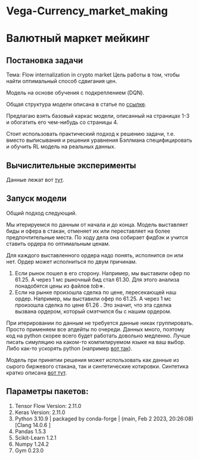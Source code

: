 # Vega-Currency_market_making
# Валютный маркет мейкинг

## Постановка задачи
Тема: Flow internalization in crypto market
Цель работы в том, чтобы найти оптимальный способ сдвигания цен.

Модель на основе обучения с подкреплением (DQN).

Общая структура модели описана в статье по [ссылке](https://www.notion.so/Internalization-907cd477edc449c79a935263167ba49e#574c2dfa049247a29e7cfde5cf5fae54).

Предлагаю взять базовый каркас модели, описанный на страницах 1-3 и обогатить его чем-нибудь со страницы 4.

Стоит использовать практический подход к решению задачи, т.е. вместо выписывания и решения уравнения Бэллмана специфицировать и обучить RL модель на реальных данных.

## Вычислительные эксперименты
Данные лежат вот [тут](https://drive.google.com/drive/folders/1uVRv8l_x0dqWZdODL89usxaOzh5XRImK).

## Запуск модели
Общий подход следующий.

Мы итерируемся по данным от начала и до конца. Модель выставляет биды и офера в стакан, отменяет их или переставляет на более предпочтительные места. По ходу дела она собирает фидбэк и учится ставить ордера по оптимальным ценам.

Для каждого выставленного ордера надо понять, исполнится он или нет. Ордер может исполниться по двум причинам.

1. Если рынок пошел в его сторону. Например, мы выставили офер по $61.25$. А через $1$ мс рыночный бид стал $61.30$. Для этого анализа понадобятся цены из файлов $tob∗$.
2. Если на рынке произошла сделка по цене, пересекающей наш ордер. Например, мы выставили офер по $61.25$. А через $1$ мс произошла сделка по цене $61.26$ . Это значит, что эта сделка вызвана ордером, который смэтчился бы с нашим ордером.

При итерировании по данным не требуется данные никак группировать. Просто применяем все апдейты по очереди. Данных много, поэтому код на python скорее всего будет работать довольно медленно. Лучше писать симуляцию на каком-то компилируемом языке на ваш выбор. Либо как-то ускорять python (например [вот так](https://github.com/exaloop/codon)).

Модель при принятии решения может использовать как данные из сырого биржевого стакана, так и синтетические котировки. Синтетика кратко описана [вот тут](https://s3.us-west-2.amazonaws.com/secure.notion-static.com/d4d72bdb-ce29-4b26-9deb-93239db48022/Synthetic_liquidity.pdf?X-Amz-Algorithm=AWS4-HMAC-SHA256&X-Amz-Content-Sha256=UNSIGNED-PAYLOAD&X-Amz-Credential=AKIAT73L2G45EIPT3X45%2F20230207%2Fus-west-2%2Fs3%2Faws4_request&X-Amz-Date=20230207T161651Z&X-Amz-Expires=86400&X-Amz-Signature=e02511b9e677f9981304370d66ba6c2c4426d98d1311ebe3926bb3dcff8bf459&X-Amz-SignedHeaders=host&response-content-disposition=filename%3D%22Synthetic%2520liquidity.pdf%22&x-id=GetObject).

## Параметры пакетов:
1. Tensor Flow Version: 2.11.0
2. Keras Version: 2.11.0
3. Python 3.10.9 | packaged by conda-forge | (main, Feb  2 2023, 20:26:08) [Clang 14.0.6 ]
4. Pandas 1.5.3
5. Scikit-Learn 1.2.1
6. Numpy 1.24.2
7. Gym 0.23.0